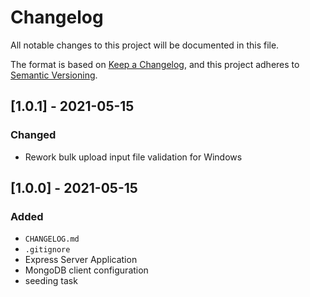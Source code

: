 # Changelog
All notable changes to this project will be documented in this file.

The format is based on [Keep a Changelog](https://keepachangelog.com/en/1.0.0/),
and this project adheres to [Semantic Versioning](https://semver.org/spec/v2.0.0.html).

## [1.0.1] - 2021-05-15
### Changed
- Rework bulk upload input file validation for Windows

## [1.0.0] - 2021-05-15
### Added
- `CHANGELOG.md`
- `.gitignore`
- Express Server Application
- MongoDB client configuration
- seeding task
